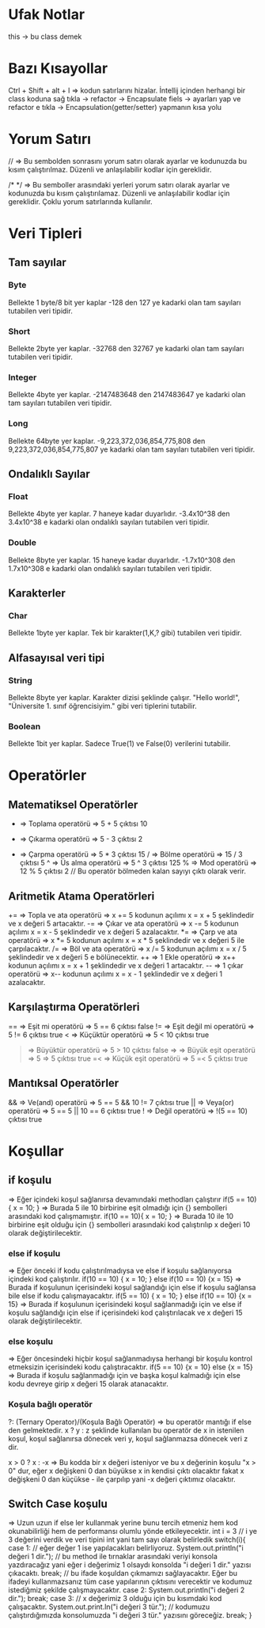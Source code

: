 # Ufak Notlar
this -> bu class demek


# Bazı Kısayollar
Ctrl + Shift + alt + l => kodun satırlarını hizalar.
İntellij içinden herhangi bir class koduna sağ tıkla -> refactor -> Encapsulate fiels -> ayarları yap ve refactor e tıkla -> Encapsulation(getter/setter) yapmanın kısa yolu


# Yorum Satırı
//       => Bu sembolden sonrasını yorum satırı olarak ayarlar ve kodunuzda bu kısım çalıştırılmaz. Düzenli ve anlaşılabilir kodlar için gereklidir.

/*  */   => Bu semboller arasındaki yerleri yorum satırı olarak ayarlar ve kodunuzda bu kısım çalıştırılamaz. Düzenli ve anlaşılabilir kodlar için gereklidir. Çoklu yorum satırlarında kullanılır.


# Veri Tipleri

## Tam sayılar

### Byte
Bellekte 1 byte/8 bit yer kaplar
-128 den 127 ye kadarki olan tam sayıları tutabilen veri tipidir.

### Short
Bellekte 2byte yer kaplar.
-32768 den 32767 ye kadarki olan tam sayıları tutabilen veri tipidir.

### Integer
Bellekte 4byte yer kaplar.
-2147483648 den 2147483647 ye kadarki olan tam sayıları tutabilen veri tipidir.

### Long
Bellekte 64byte yer kaplar.
-9,223,372,036,854,775,808 den 9,223,372,036,854,775,807 ye kadarki olan tam sayıları tutabilen veri tipidir.


## Ondalıklı Sayılar

### Float
Bellekte 4byte yer kaplar.
7 haneye kadar duyarlıdır.
-3.4x10^38 den 3.4x10^38 e kadarki olan ondalıklı sayıları tutabilen veri tipidir.

### Double
Bellekte 8byte yer kaplar.
15 haneye kadar duyarlıdır.
-1.7x10^308 den 1.7x10^308 e kadarki olan ondalıklı sayıları tutabilen veri tipidir.

## Karakterler

### Char
Bellekte 1byte yer kaplar.
Tek bir karakter(1,K,? gibi) tutabilen veri tipidir.


## Alfasayısal veri tipi

### String
Bellekte 8byte yer kaplar.
Karakter dizisi şeklinde çalışır.
"Hello world!", "Üniversite 1. sınıf öğrencisiyim." gibi veri tiplerini tutabilir.

### Boolean
Bellekte 1bit yer kaplar.
Sadece True(1) ve False(0) verilerini tutabilir.


# Operatörler

## Matematiksel Operatörler

 + => Toplama operatörü         => 5 + 5 çıktısı 10
 - => Çıkarma operatörü         => 5 - 3 çıktısı 2
 * => Çarpma operatörü          => 5 * 3 çıktısı 15
 / => Bölme operatörü         => 15 / 3 çıktısı 5
 ^ => Üs alma operatörü         => 5 ^ 3 çıktısı 125
 % => Mod operatörü             => 12 % 5 çıktısı 2
  // Bu operatör bölmeden kalan sayıyı çıktı olarak verir.


## Aritmetik Atama Operatörleri

+= => Topla ve ata operatörü    => x += 5 kodunun açılımı x = x + 5 şeklindedir ve x değeri 5 artacaktır.
-= => Çıkar ve ata operatörü    => x -= 5 kodunun açılımı x = x - 5 şeklindedir ve x değeri 5 azalacaktır.
*= => Çarp ve ata operatörü     => x *= 5 kodunun açılımı x = x * 5 şeklindedir ve x değeri 5 ile çarpılacaktır.
/= => Böl ve ata operatörü      => x /= 5 kodunun açılımı x = x / 5 şeklindedir ve x değeri 5 e bölünecektir.
++ => 1 Ekle operatörü          =>  x++   kodunun açılımı x = x + 1 şeklindedir ve x değeri 1 artacaktır.
-- => 1 çıkar operatörü         =>  x--   kodunun açılımı x = x - 1 şeklindedir ve x değeri 1 azalacaktır.


## Karşılaştırma Operatörleri

== => Eşit mi operatörü          => 5 == 6 çıktısı false
!= => Eşit değil mi operatörü    => 5 != 6 çıktısı true
<  => Küçüktür operatörü         => 5 < 10 çıktısı true
>  => Büyüktür operatörü         => 5 > 10 çıktısı false
=> => Büyük eşit operatörü       => 5 => 5 çıktısı true
=< => Küçük eşit operatörü       => 5 =< 5 çıktısı true


## Mantıksal Operatörler

&& => Ve(and) operatörü          => 5 == 5 && 10 != 7 çıktısı true
|| => Veya(or) operatörü         => 5 == 5 || 10 == 6 çıktısı true
! => Değil operatörü             => !(5 == 10) çıktısı true


# Koşullar 

## if koşulu 
=> Eğer içindeki koşul sağlanırsa devamındaki methodları çalıştırır
 if(5 == 10){  x = 10; }
 => Burada 5 ile 10 birbirine eşit olmadığı için {} sembolleri arasındaki kod çalışmamıştır.
 if(10 == 10){  x = 10; }
 => Burada 10 ile 10 birbirine eşit olduğu için {} sembolleri arasındaki kod çalıştırılıp x değeri 10 olarak değiştirilecektir.

### else if koşulu 
=> Eğer önceki if kodu çalıştırılmadıysa ve else if koşulu sağlanıyorsa içindeki kod çalıştırılır.
 if(10 == 10) { x = 10; }
 else if(10 == 10) {x = 15}
 => Burada if koşulunun içerisindeki koşul sağlandığı için else if koşulu sağlansa bile else if kodu çalışmayacaktır.
 if(5 == 10) { x = 10; }
 else if(10 == 10) {x = 15}
 => Burada if koşulunun içerisindeki koşul sağlanmadığı için ve else if koşulu sağlandığı için else if içerisindeki kod çalıştırılacak ve x değeri 15 olarak değiştirilecektir.

### else koşulu 
=> Eğer öncesindeki hiçbir koşul sağlanmadıysa herhangi bir koşulu kontrol etmeksizin içerisindeki kodu çalıştıracaktır.
if(5 == 10) {x = 10}
else {x = 15}
=> Burada if koşulu sağlanmadığı için ve başka koşul kalmadığı için else kodu devreye girip x değeri 15 olarak atanacaktır.

### Koşula bağlı operatör
?: (Ternary Operator)/(Koşula Bağlı Operatör) => bu operatör mantığı if else den gelmektedir. x ? y : z şeklinde kullanılan bu operatör de x in istenilen koşul, koşul sağlanırsa dönecek veri y, koşul sağlanmazsa dönecek veri z dir.

x > 0 ? x : -x
=> Bu kodda bir x değeri isteniyor ve bu x değerinin koşulu "x > 0" dur, eğer x değişkeni 0 dan büyükse x in kendisi çıktı olacaktır fakat x değişkeni 0 dan küçükse - ile çarpılıp yani -x değeri çıktımız olacaktır.


## Switch Case koşulu
=> Uzun uzun if else ler kullanmak yerine bunu tercih etmeniz hem kod okunabilirliği hem de performansı olumlu yönde etkileyecektir.
int i = 3 // i ye 3 değerini verdik ve veri tipini int yani tam sayı olarak belirledik
switch(i){
        case 1: // eğer değer 1 ise yapılacakları belirliyoruz.
                System.out.println("i değeri 1 dir."); // bu method ile tırnaklar arasındaki veriyi konsola yazdıracağız yani eğer i değerimiz 1 olsaydı konsolda "i değeri 1 dir." yazısı çıkacaktı.
                break; // bu ifade koşuldan çıkmamızı sağlayacaktır. Eğer bu ifadeyi kullanmazsanız tüm case yapılarının çıktısını verecektir ve kodumuz istediğmiz şekilde çalışmayacaktır.
        case 2:
                System.out.println("i değeri 2 dir.");
                break;
        case 3: // x değerimiz 3 olduğu için bu kısımdaki kod çalışacaktır.
                System.out.print.ln("i değeri 3 tür."); // kodumuzu çalıştırdığımızda konsolumuzda "i değeri 3 tür." yazısını göreceğiz.
                break; 
}



